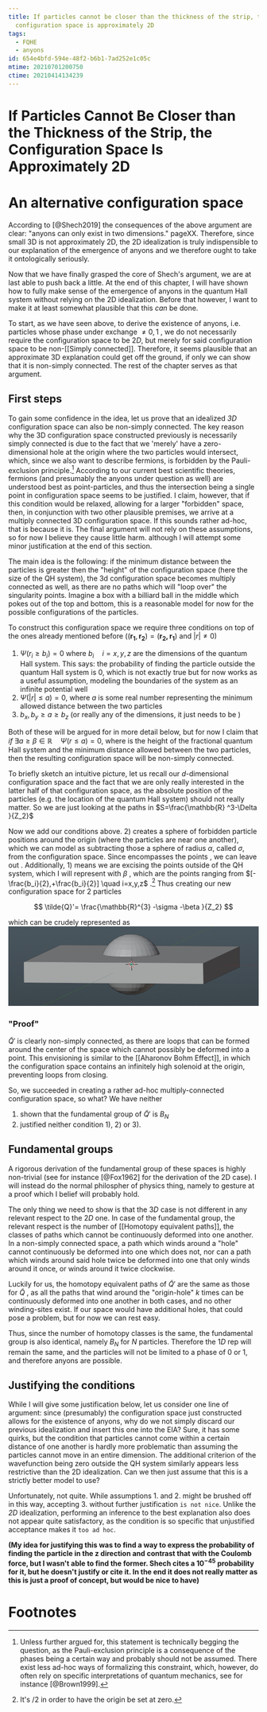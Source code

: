 ```yaml
---
title: If particles cannot be closer than the thickness of the strip, the
  configuration space is approximately 2D
tags:
  - FQHE
  - anyons
id: 654e4bfd-594e-48f2-b6b1-7ad252e1c05c
mtime: 20210701200750
ctime: 20210414134239
---
```


# If Particles Cannot Be Closer than the Thickness of the Strip, the Configuration Space Is Approximately 2D

# An alternative configuration space

According to [@Shech2019] the consequences of the above argument are clear: "anyons can only exist in two dimensions." pageXX. Therefore, since small 3D is not approximately 2D, the 2D idealization is truly indispensible to our explanation of the emergence of anyons and we therefore ought to take it ontologically seriously.

Now that we have finally grasped the core of Shech's argument, we are at last able to push back a little. At the end of this chapter, I will have shown how to fully make sense of the emergence of anyons in the quantum Hall system without relying on the 2D idealization. Before that however, I want to make it at least somewhat plausible that this _can_ be done.

To start, as we have seen above, to derive the existence of anyons, i.e. particles whose phase under exchange $\neq 0,1$ , we do not necessarily require the configuration space to be $2D$, but merely for said configuration space to be non-[[Simply connected]]. Therefore, it seems plausible that an approximate 3D explanation could get off the ground, if only we can show that it is non-simply connected. The rest of the chapter serves as that argument.

## First steps

To gain some confidence in the idea, let us  prove that an idealized _3D_  configuration space can also be non-simply connected. The key reason why the 3D configuration space constructed previously is necessarily simply connected is due to the fact that we 'merely' have a zero-dimensional hole at the origin where the two particles would intersect, which, since we also want to describe fermions, is forbidden by the Pauli-exclusion principle.[^1]  According to our current best scientific theories, fermions (and presumably the anyons under question as well) are understood best as point-particles, and thus the intersection being a single point in configuration space seems to be justified. I claim, however, that if this condition would be relaxed, allowing for a larger "forbidden" space, then,  in conjunction with two other plausible premises, we arrive at a multiply connected 3D configuration space. If this sounds rather ad-hoc, that is because it is. The final argument will not rely on these assumptions, so for now I believe they cause little harm. although I will attempt some minor justification at the end of this section.

The main idea is the following: if the minimum distance between the particles is greater then the "height" of the configuration space (here the size of the QH system), the 3d configuration space becomes multiply connected as well, as there are no paths which will "loop over" the singularity points. Imagine a box with a billiard ball in the middle which pokes out of the top and bottom, this is a reasonable model for now for the possible configurations of the particles.

To construct this configuration space we require three conditions on top of the ones already mentioned before ($(\mathbf{r_1}, \mathbf{r_2})=(\mathbf{r_2, r_1})$ and $|r|\neq 0$)

1) $\Psi(r_i\geq b_i)=0$ where $b_i \quad i=x,y,z$ are the dimensions of the quantum Hall system. This says: the probability of finding the particle outside the quantum Hall system is $0$, which is not exactly true but for now works as a useful assumption, modeling the boundaries of the system as an infinite potential well
2) $\Psi(|r|\leq a)=0$, where $a$ is some real number representing the minimum allowed distance between the two particles
3) $b_x, b_y\geq a \geq b_z$ (or really any of the dimensions, it just needs to be )

Both of these will be argued for in more detail below, but for now I claim that _if_ $\exists a\geq \beta\in \mathbb{R} \quad \Psi(r\leq a)=0$, where  is the height of the fractional quantum Hall system and  the minimum distance allowed between the two particles, then the resulting configuration space will be non-simply connected.

To briefly sketch an intuitive picture, let us recall our $d$-dimensional configuration space and the fact that we are only really interested in the latter half of that configuration space, as the absolute position of the particles (e.g. the location of the quantum Hall system) should not really matter. So we are just looking at the paths in $S=\frac{\mathbb{R} ^3-\Delta }{Z_2}$

Now we add our conditions above. 2) creates a sphere of forbidden particle positions around the origin (where the particles are near one another), which we can model as subtracting those a sphere of radius $\alpha$, called  $\sigma$, from the configuration space. Since  encompasses the points , we can leave out . Additionally,  1) means we are excising the points outside of the QH system, which I will represent with $\beta$ , which are the points ranging from $[-\frac{b_i}{2},+\frac{b_i}{2}] \quad i=x,y,z$ .[^2] Thus creating our new configuration space for $2$ particles

$$
\tilde{Q}'= \frac{\mathbb{R}^{3} -\sigma -\beta  }{Z_2}
$$

which can be crudely represented as![](./media/ballspace.png)

### "Proof"

$\tilde{Q}'$ is clearly non-simply connected, as there are loops that can be formed around the center of the space which cannot possibly be deformed into a point. This envisioning is similar to the [[Aharonov Bohm Effect]], in which the configuration space contains an infinitely high solenoid at the origin, preventing loops from closing.

So, we succeeded in creating a rather ad-hoc multiply-connected configuration space, so what? We have neither

1) shown that the fundamental group of $\tilde{Q}'$ is $B_N$
2) justified neither condition 1), 2) or 3).

## Fundamental groups

A rigorous derivation of the fundamental group of these spaces is highly non-trivial (see for instance [@Fox1962] for the derivation of the 2D case). I will instead do the normal philospher of physics thing, namely to gesture at a proof which I belief will probably hold.

The only thing we need to show is that the $3D$ case is not different in any relevant  respect to the $2D$ one. In case of the fundamental group, the relevant respect is the number of [[Homotopy equivalent paths]], the classes of paths which cannot be continuously deformed into one another. In a non-simply connected space, a path which winds around a "hole" cannot continuously be deformed into one which does not, nor can a path which winds around said hole twice be deformed into one that only winds around it once, or winds around it twice clockwise.

Luckily for us, the  homotopy equivalent paths of  $\tilde{Q}'$ are the same as those for $\tilde{Q}$ , as all the paths that wind around the "origin-hole"  $k$ times can be continuously deformed into one another in both cases, and no other winding-sites exist. If our space would have additional holes, that could pose a problem, but for now we can rest easy.

Thus, since the number of homotopy classes is the same, the fundamental group is also identical, namely $B_N$ for $N$ particles. Therefore the $1D$ rep will remain the same, and the particles will not be limited to a phase of $0$  or $1$, and therefore anyons are possible.

## Justifying the conditions

While I will give some justification below, let us consider one line of argument: since (presumably) the configuration space just constructed allows for the existence of anyons, why do we not simply discard our previous idealization and insert this one into the EIA? Sure, it has some quirks, but the condition that particles cannot come within a certain distance of one another is hardly more problematic than assuming the particles cannot move in an entire dimension. The additional criterion of the wavefunction being zero outside the QH system similarly appears less restrictive than the 2D idealization. Can we then just assume that this is a strictly better model to use?

Unfortunately, not quite. While assumptions 1. and 2. might be brushed off in this way, accepting 3. without further justification `is not nice`. Unlike the _2D_ idealization, performing an inference to the best explanation also does not appear quite satisfactory, as the condition is so specific that unjustified acceptance makes it `too ad hoc`.

**(My idea for justifying this was to find a way to express the probability of finding the particle in the z direction and contrast that with the Coulomb force, but I wasn't able to find the former. Shech cites a $10^{-45}$  probability for it, but he doesn't justify or cite it. In the end it does not really matter as this is just a proof of concept, but would be nice to have)**

<!-- The AB effect also has such a strong idealization. Underscription of idealizations. -->



# Footnotes

[^2]: It's /2 in order to have the origin be set at zero.

[^1]: Unless further argued for, this statement is technically begging the question, as the Pauli-exclusion principle is a consequence of the phases being a certain way and probably should not be assumed. There exist less ad-hoc ways of formalizing this constraint, which, however, do often rely on specific interpretations of quantum mechanics, see for instance [@Brown1999].
